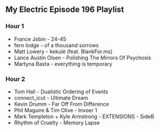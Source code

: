 ## My Electric Episode 196 Playlist

### Hour 1
* France Jobin - 24-45
* fern lodge - of a thousand sorrows
* Matt Lowery - kekulé (feat. BlankFor.ms)
* Lance Austin Olsen - Polishing The Mirrors Of Psychosis
* Martyna Basta - everything is temporary

### Hour 2
* Tom Hall - Dualistic Ordering of Events
* connect_icut - Ultimate Dream
* Kevin Drumm - Far Off From Difference
* Phil Maguire & Tim Olive - Invoer 1
* Mark Templeton + Kyle Armstrong - EXTENSIONS - SideB
* Rhythm of Cruelty - Memory Lapse
